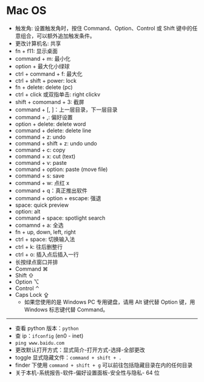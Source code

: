 # Mac OS
<!-- - yunphant2017
- 12345678abcd -->
- 触发角: 设置触发角时，按住 Command、Option、Control 或 Shift 键中的任意组合，可以额外追加触发条件。
- 更改计算机名: 共享
- fn + f11: 显示桌面
- command + m: 最小化
- option + 最大化小绿球
- ctrl + command + f: 最大化
- ctrl + shift + power: lock
- fn + delete: delete (pc)
- ctrl + click 或双指单击: right clickv
- shift + comomand + 3: 截屏
- command + [, ]：上一层目录，下一层目录
- command + ,: 偏好设置
- option + delete: delete word
- command + delete: delete line
- command + z: undo
- command + shift + z: undo undo
- command + c: copy
- command + x: cut (text)
- command + v: paste
- command + option: paste (move file)
- command + s: save
- command + w: 点红 x
- command + q：真正推出软件
- command + option + escape: 强退
- space: quick preview
- option: alt
- command + space: spotlight search
- comamnd + a: 全选
- fn + up, down, left, right
- ctrl + space: 切换输入法
- ctrl + k: 往后删整行
- ctrl + o: 插入点后插入一行
- 长按绿点窗口并排
- Command ⌘
- Shift ⇧
- Option ⌥
- Control ⌃
- Caps Lock ⇪
    - 如果您使用的是 Windows PC 专用键盘，请用 Alt 键代替 Option 键，用 Windows 标志键代替 Command。
---
- 查看 python 版本：`python`
- 查 ip：`ifconfig` (en0 - inet)
- `ping www.baidu.com`
- 更改默认打开方式：显式简介-打开方式-选择-全部更改
- toggle 显式隐藏文件：`command + shift + .`
- finder 下使用 `command + shift + g` 可以前往包括隐藏目录在内的任何目录
- 关于本机-系统报告-软件-偏好设置面板-安全性与隐私- 64 位